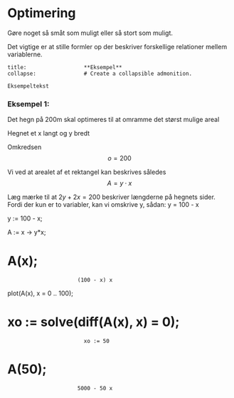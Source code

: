 # Optimering

Gøre noget så småt som muligt eller så stort som muligt.

Det vigtige er at stille formler op der beskriver forskellige relationer mellem variablerne.

```ad-example # Admonition type. See below for a list of available types.
title:                  **Eksempel**
collapse:               # Create a collapsible admonition.

Eksempeltekst

```

### Eksempel 1:
Det hegn på 200m skal optimeres til at omramme det størst mulige areal

Hegnet et x langt og y bredt

Omkredsen
$$o = 200$$

Vi ved at arealet af et rektangel kan beskrives således
$$A = y \cdot x$$


Læg mærke til at $2y + 2x = 200$ beskriver længderne på hegnets sider. Fordi der kun er to variabler, kan vi omskrive y, sådan:
y = 100 - x




y := 100 - x;


A := x -> y*x;


A(x);
 = 
                          (100 - x) x




plot(A(x), x = 0 .. 100);

xo := solve(diff(A(x), x) = 0);
 = 
                            xo := 50





A(50);
 = 
                          5000 - 50 x

